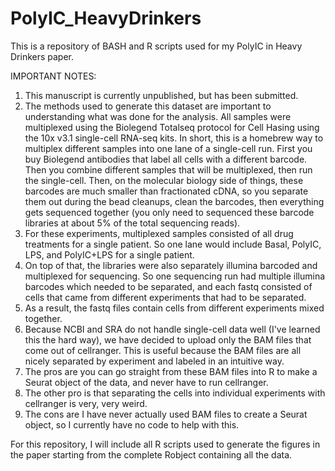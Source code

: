 # PolyIC_HeavyDrinkers
This is a repository of BASH and R scripts used for my PolyIC in Heavy Drinkers paper. 

IMPORTANT NOTES:

1. This manuscript is currently unpublished, but has been submitted.
2. The methods used to generate this dataset are important to understanding what was done for the analysis. All samples were multiplexed using the Biolegend Totalseq protocol for Cell Hasing using the 10x v3.1 single-cell RNA-seq kits. In short, this is a homebrew way to multiplex different samples into one lane of a single-cell run. First you buy Biolegend antibodies that label all cells with a different barcode. Then you combine different samples that will be multiplexed, then run the single-cell. Then, on the molecular biology side of things, these barcodes are much smaller than fractionated cDNA, so you separate them out during the bead cleanups, clean the barcodes, then everything gets sequenced together (you only need to sequenced these barcode libraries at about 5% of the total sequencing reads).
3. For these experiments, multiplexed samples consisted of all drug treatments for a single patient. So one lane would include Basal, PolyIC, LPS, and PolyIC+LPS for a single patient.
4. On top of that, the libraries were also separately illumina barcoded and multiplexed for sequencing. So one sequencing run had multiple illumina barcodes which needed to be separated, and each fastq consisted of cells that came from different experiments that had to be separated.
5. As a result, the fastq files contain cells from different experiments mixed together.
6. Because NCBI and SRA do not handle single-cell data well (I've learned this the hard way), we have decided to upload only the BAM files that come out of cellranger. This is useful because the BAM files are all nicely separated by experiment and labeled in an intuitive way.
7. The pros are you can go straight from these BAM files into R to make a Seurat object of the data, and never have to run cellranger.
8. The other pro is that separating the cells into individual experiments with cellranger is very, very weird.
9. The cons are I have never actually used BAM files to create a Seurat object, so I currently have no code to help with this. 

For this repository, I will include all R scripts used to generate the figures in the paper starting from the complete Robject containing all the data. 


